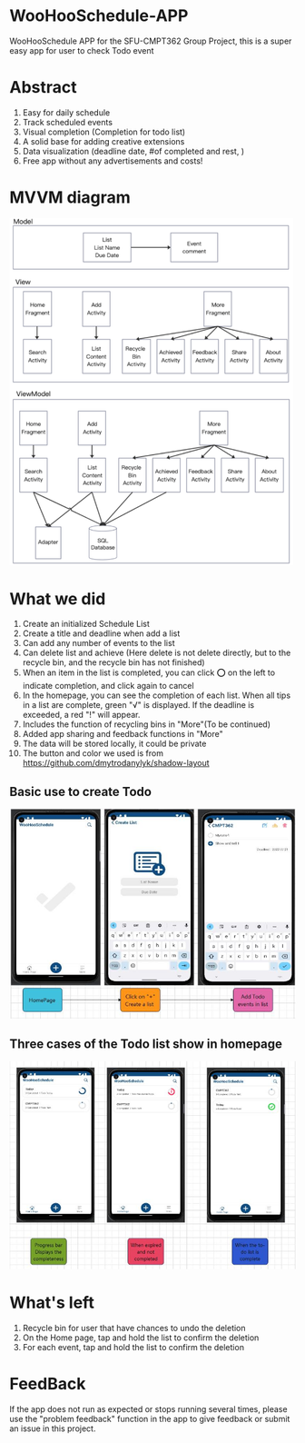 # WooHooSchedule-APP
WooHooSchedule APP for the SFU-CMPT362 Group Project, this is a super easy app for user to check Todo event

# Abstract
1. Easy for daily schedule 
2. Track scheduled events 
3. Visual completion (Completion for todo list)
4. A solid base for adding creative extensions
5. Data visualization (deadline date, #of completed and rest, )
6. Free app without any advertisements and costs!

# MVVM diagram
<img src="https://github.com/AAXwL/WooHooSchedule-APP/blob/main/MVVM.png" width="500px" hight= "750px">


# What we did 
1. Create an initialized Schedule List
2. Create a title and deadline when add a list
3. Can add any number of events to the list
4. Can delete list and achieve (Here delete is not delete directly, but to the recycle bin, and the recycle bin has not finished)
5. When an item in the list is completed, you can click ⭕ on the left to indicate completion, and click again to cancel
6. In the homepage, you can see the completion of each list. When all tips in a list are complete, green "√" is displayed. If the deadline is exceeded, a red "!" will appear.
7. Includes the function of recycling bins in "More"(To be continued)
8. Added app sharing and feedback functions in "More"
9. The data will be stored locally, it could be private
10. The button and color we used is from https://github.com/dmytrodanylyk/shadow-layout

## Basic use to create Todo
![](https://github.com/AAXwL/WooHooSchedule-APP/blob/main/To%20create%20%20Todo.jpg)
## Three cases of the Todo list show in homepage
![](https://github.com/AAXwL/WooHooSchedule-APP/blob/main/HomePage.jpg)

# What's left 
1. Recycle bin for user that have chances to undo the deletion
2. On the Home page, tap and hold the list to confirm the deletion
3. For each event, tap and hold the list to confirm the deletion

# FeedBack
If the app does not run as expected or stops running several times, please use the "problem feedback" function in the app to give feedback or submit an issue in this project.

